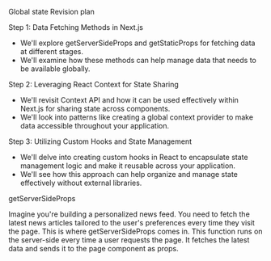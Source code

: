 Global state
Revision plan

Step 1:  Data Fetching Methods in Next.js
* We'll explore getServerSideProps and getStaticProps for fetching data at different stages.
* We'll examine how these methods can help manage data that needs to be available globally.

Step 2:  Leveraging React Context for State Sharing
* We'll revisit Context API and how it can be used effectively within Next.js for sharing state across components.
* We'll look into patterns like creating a global context provider to make data accessible throughout your application.

Step 3:  Utilizing Custom Hooks and State Management
* We'll delve into creating custom hooks in React to encapsulate state management logic and make it reusable across your application.
* We'll see how this approach can help organize and manage state effectively without external libraries.


getServerSideProps

Imagine you're building a personalized news feed. You need to fetch the latest news articles tailored to the user's preferences every time they visit the page. This is where getServerSideProps comes in. This function runs on the server-side every time a user requests the page. It fetches the latest data and sends it to the page component as props.